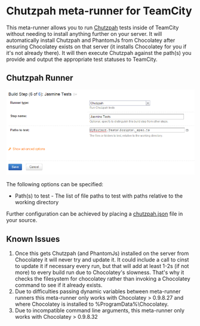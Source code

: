 Chutzpah meta-runner for TeamCity
==================================

This meta-runner allows you to run [Chutzpah](http://mmanela.github.io/chutzpah/) tests inside of TeamCity without needing to install anything further on your server. It will automatically install Chutzpah and PhantomJs from Chocolatey after ensuring Chocolatey exists on that server (it installs Chocolatey for you if it's not already there). It will then execute Chutzpah against the path(s) you provide and output the appropriate test statuses to TeamCity.

Chutzpah Runner
----------------

![Runner configuration in TeamCity](documentation/assets/runner.png)

The following options can be specified:
* Path(s) to test - The list of file paths to test with paths relative to the working directory

Further configuration can be achieved by placing a [chutzpah.json](https://github.com/mmanela/chutzpah/wiki/Chutzpah.json-Settings-File) file in your source.

Known Issues
------------

1. Once this gets Chutzpah (and PhantomJs) installed on the server from Chocolatey it will never try and update it. It could include a call to cinst to update it if necessary every run, but that will add at least 1-2s (if not more) to every build run due to Chocolatey's slowness. That's why it checks the filesystem for chocolatey rather than invoking a Chocolatey command to see if it already exists.
2. Due to difficulties passing dynamic variables between meta-runner runners this meta-runner only works with Chocolatey > 0.9.8.27 and where Chocolatey is installed to %ProgramData%\Chocolatey.
3. Due to incompatible command line arguments, this meta-runner only works with Chocolatey > 0.9.8.32